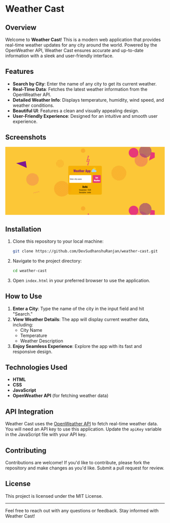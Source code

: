 # Weather Cast

## Overview
Welcome to **Weather Cast**! This is a modern web application that provides real-time weather updates for any city around the world. Powered by the OpenWeather API, Weather Cast ensures accurate and up-to-date information with a sleek and user-friendly interface.

## Features
- **Search by City**: Enter the name of any city to get its current weather.
- **Real-Time Data**: Fetches the latest weather information from the OpenWeather API.
- **Detailed Weather Info**: Displays temperature, humidity, wind speed, and weather conditions.
- **Beautiful UI**: Features a clean and visually appealing design.
- **User-Friendly Experience**: Designed for an intuitive and smooth user experience.

## Screenshots
![Screenshot of the Weather Cast Application](./assets/Screenshot.png)

## Installation
1. Clone this repository to your local machine:
   ```bash
   git clone https://github.com/DevSudhanshuRanjan/weather-cast.git
   ```

2. Navigate to the project directory:
   ```bash
   cd weather-cast
   ```

3. Open `index.html` in your preferred browser to use the application.

## How to Use
1. **Enter a City**: Type the name of the city in the input field and hit "Search."
2. **View Weather Details**: The app will display current weather data, including:
   - City Name
   - Temperature
   - Weather Description
3. **Enjoy Seamless Experience**: Explore the app with its fast and responsive design.

## Technologies Used
- **HTML**
- **CSS**
- **JavaScript**
- **OpenWeather API** (for fetching weather data)

## API Integration
Weather Cast uses the [OpenWeather API](https://openweathermap.org/api) to fetch real-time weather data. You will need an API key to use this application. Update the `apiKey` variable in the JavaScript file with your API key.

## Contributing
Contributions are welcome! If you'd like to contribute, please fork the repository and make changes as you'd like. Submit a pull request for review.

## License
This project is licensed under the MIT License.

---

Feel free to reach out with any questions or feedback. Stay informed with Weather Cast!

